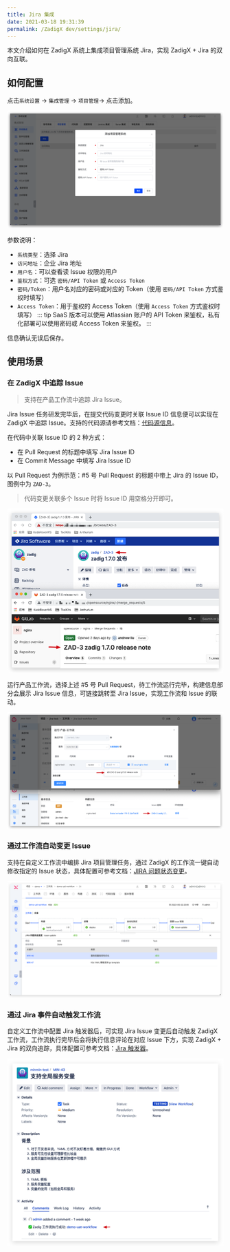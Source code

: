 ```yaml
---
title: Jira 集成
date: 2021-03-18 19:31:39
permalink: /ZadigX dev/settings/jira/
---
```


本文介绍如何在 ZadigX 系统上集成项目管理系统 Jira，实现 ZadigX + Jira 的双向互联。

## 如何配置

点击`系统设置` -> `集成管理`  -> `项目管理`-> 点击添加。

![Jira](../_images/jira1.png)

参数说明：
- `系统类型`：选择 Jira
- `访问地址`：企业 Jira 地址
- `用户名`：可以查看读 Issue 权限的用户
- `鉴权方式`：可选 `密码/API Token` 或 `Access Token`
- `密码/Token`：用户名对应的密码或对应的 Token（使用 `密码/API Token` 方式鉴权时填写）
- `Access Token`：用于鉴权的 Access Token（使用 `Access Token` 方式鉴权时填写）
::: tip
SaaS 版本可以使用 Atlassian 账户的 API Token 来鉴权，私有化部署可以使用密码或 Access Token 来鉴权。
:::

信息确认无误后保存。

## 使用场景

### 在 ZadigX 中追踪 Issue

> 支持在产品工作流中追踪 Jira Issue。

Jira Issue 任务研发完毕后，在提交代码变更时关联 Issue ID 信息便可以实现在 ZadigX 中追踪 Issue。支持的代码源请参考文档：[代码源信息](/ZadigX%20dev/settings/codehost/overview/#功能兼容列表)。

在代码中关联 Issue ID 的 2 种方式：

- 在 Pull Request 的标题中填写 Jira Issue ID
- 在 Commit Message 中填写 Jira Issue ID

以 Pull Request 为例示范：#5 号 Pull Request 的标题中带上 Jira 的 Issue ID，图例中为 `ZAD-3`。

> 代码变更关联多个 Issue 时将 Issue ID 用空格分开即可。

![jira_task](../_images/config_jira_issue_with_pr.png)

运行产品工作流，选择上述 #5 号 Pull Request，待工作流运行完毕，构建信息部分会展示 Jira Issue 信息，可链接跳转至 Jira Issue，实现工作流和 Issue 的联动。

![jira_task](../_images/show_jira_issue_info.png)

### 通过工作流自动变更 Issue

支持在自定义工作流中编排 Jira 项目管理任务，通过 ZadigX 的工作流一键自动修改指定的 Issue 状态，具体配置可参考文档：[JIRA 问题状态变更](/ZadigX%20dev/project/workflow-jobs/#jira-问题状态变更)。

![jira_task](../_images/update_jira_issue_by_zadigx.png)

### 通过 Jira 事件自动触发工作流

自定义工作流中配置 Jira 触发器后，可实现 Jira Issue 变更后自动触发 ZadigX 工作流，工作流执行完毕后会将执行信息评论在对应 Issue 下方，实现 ZadigX + Jira 的双向追踪，具体配置可参考文档：[Jira 触发器](/ZadigX%20dev/project/common-workflow/#jira-触发器)。

![jira_task](../_images/trigger_zadigx_pipeline_by_jira.png)
